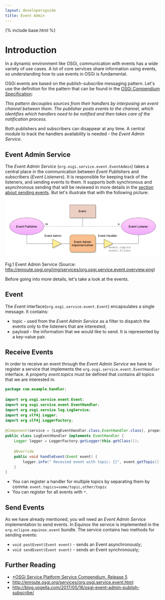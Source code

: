 ```yaml
---
layout: developersguide
title: Event Admin
---
```


{% include base.html %}

# Introduction

In a dynamic environment like OSGi, communication with events has a wide variety of use cases.
A lot of core services share information using events, so understanding how to use events in OSGi is fundamental.

OSGi events are based on the publish-subscribe messaging pattern.
Let's use the definition for the pattern that can be found in the [OSGi Compendium Specification][OSGi-cmpn]:

*This pattern decouples sources from their handlers by interposing an event channel between them.
The publisher posts events to the channel,
which identifies which handlers need to be notified and then takes care of the notification process.*

Both publishers and subscribers can disappear at any time.
A central module to track the handlers availability is needed - the *Event Admin Service*. 

## Event Admin Service

The *Event Admin Service* (`org.osgi.service.event.EventAdmin`) takes a central place in the communication between *Event Publishers* and subscribers (*Event Listeners*).
It is responsible for keeping track of the listeners, and sending events to them.
It supports both synchronous and asynchronous sending that will be reviewed in more details in the [section about sending events](#send-events).
But let's illustrate that with the following picture:

![Bundle lifecycle][fig1]

Fig.1 Event Admin Service (Source: <http://enroute.osgi.org/img/services/org.osgi.service.event.overview.png>)

Before going into more details, let's take a look at the events.

## Event

The *Event* interface(`org.osgi.service.event.Event`) encapsulates a single message. It contains:

- topic - used from the *Event Admin Service* as a filter to dispatch the events only to the listeners that are interested;
- payload - the information that we would like to send. It is represented by a key-value pair.

## Receive Events

In order to receive an event through the *Event Admin Service* we have to register a service that implements the `org.osgi.service.event.EventHandler` interface.
A property *event.topics* must be defined that contains all topics that we are interested in.


```java
package com.example.handler;

import org.osgi.service.event.Event;
import org.osgi.service.event.EventHandler;
import org.osgi.service.log.LogService;
import org.slf4j.Logger;
import org.slf4j.LoggerFactory;

@Component(service = {LogEventHandler.class,EventHandler.class}, property = "event.topics=*")
public class LogEventHandler implements EventHandler {
    Logger logger = LoggerFactory.getLogger(this.getClass());

    @Override
    public void handleEvent(Event event) {
        logger.info(" Recevied event with topic: {}", event.getTopic());
    }
}
```

* You can register a handler for multiple topics by separating them by comma: `event.topics=some/topic,other/topic`
* You can register for all events with `*`.

## Send Events

As we have already mentioned, you will need an *Event Admin Service* implementation to send events.
In Equinox the service is implemented in the `org.eclipse.equinox.event` bundle.
The service contains two methods for sending events:

- `void postEvent(Event event)` - sends an Event asynchronously;
- `void sendEvent(Event event)` - sends an Event synchronously;

## Further Reading

 - [*OSGi Service Platform Service Compendium, Release 5][OSGi-cmpn]
 - <http://enroute.osgi.org/services/org.osgi.service.event.html>
 - <http://blog.vogella.com/2017/05/16/osgi-event-admin-publish-subscribe/>

[fig1]:images/event-admin.png

[OSGi-cmpn]: https://osgi.org/download/r5/osgi.cmpn-5.0.0.pdf